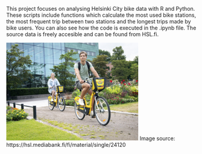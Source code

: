 This project focuses on analysing Helsinki City bike data with R and Python. These scripts include functions which calculate the most used bike stations,
the most frequent trip between two stations and the longest trips made by bike users. You can also see how the code is executed in the .ipynb file. The source data is freely accesible and can be found from HSL.fi.

<img src="HSL_bikes.png" alt="HSL_bikes" width="350"/>
Image source: https://hsl.mediabank.fi/fi/material/single/24120
